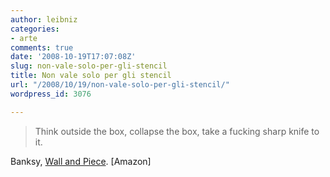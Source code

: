 ```yaml
---
author: leibniz
categories:
- arte
comments: true
date: '2008-10-19T17:07:08Z'
slug: non-vale-solo-per-gli-stencil
title: Non vale solo per gli stencil
url: "/2008/10/19/non-vale-solo-per-gli-stencil/"
wordpress_id: 3076

---
```

> Think outside the box, collapse the box, take a fucking sharp knife to it.


Banksy, [Wall and Piece](https://www.amazon.co.uk/Wall-Piece-Banksy/dp/1844137864). [Amazon]
